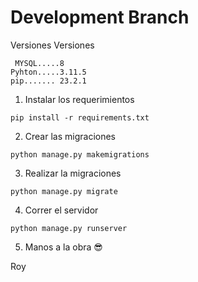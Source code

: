 # Development Branch
Versiones
 Versiones
```
 MYSQL.....8
Pyhton.....3.11.5
pip....... 23.2.1
```
 
1. Instalar los requerimientos
```
pip install -r requirements.txt
```
2. Crear las migraciones
```
python manage.py makemigrations
```
3. Realizar la migraciones
```
python manage.py migrate
```
4. Correr el servidor
```
python manage.py runserver
```
5. Manos a la obra 😎

Roy